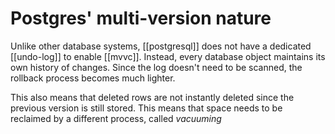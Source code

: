 # Postgres' multi-version nature
Unlike other database systems, [[postgresql]] does not have a dedicated [[undo-log]] to enable [[mvvc]]. Instead, every database object maintains its own history of changes. Since the log doesn't need to be scanned, the rollback process becomes much lighter.

This also means that deleted rows are not instantly deleted since the previous version is still stored. This means that space needs to be reclaimed by a different process, called *vacuuming*
